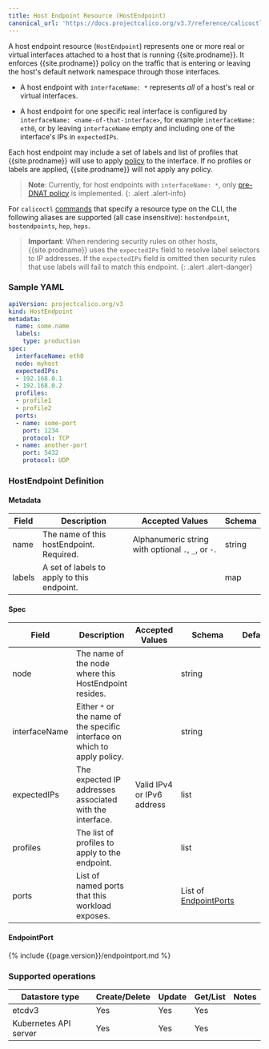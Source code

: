 ```yaml
---
title: Host Endpoint Resource (HostEndpoint)
canonical_url: 'https://docs.projectcalico.org/v3.7/reference/calicoctl/resources/hostendpoint'
---
```


A host endpoint resource (`HostEndpoint`) represents one or more real or virtual interfaces
attached to a host that is running {{site.prodname}}.  It enforces {{site.prodname}} policy on
the traffic that is entering or leaving the host's default network namespace through those
interfaces.

-  A host endpoint with `interfaceName: *` represents _all_ of a host's real or virtual
   interfaces.

-  A host endpoint for one specific real interface is configured by `interfaceName: <name-of-that-interface>`,
   for example `interfaceName: eth0`, or by leaving `interfaceName`
   empty and including one of the interface's IPs in `expectedIPs`.

Each host endpoint may include a set of labels and list of profiles that {{site.prodname}}
will use to apply
[policy]({{site.baseurl}}/{{page.version}}/reference/calicoctl/resources/networkpolicy)
to the interface.  If no profiles or labels are applied, {{site.prodname}} will not apply
any policy.

> **Note**: Currently, for host endpoints with `interfaceName: *`, only [pre-DNAT
> policy]({{site.baseurl}}/{{page.version}}/getting-started/bare-metal/policy/pre-dnat) is
> implemented.
{: .alert .alert-info}

For `calicoctl` [commands]({{site.baseurl}}/{{page.version}}/reference/calicoctl/commands/) that specify a resource type on the CLI, the following
aliases are supported (all case insensitive): `hostendpoint`, `hostendpoints`, `hep`, `heps`.

> **Important**: When rendering security rules on other hosts, {{site.prodname}} uses the
> `expectedIPs` field to resolve label selectors to IP addresses. If the `expectedIPs` field
> is omitted then security rules that use labels will fail to match this endpoint.
{: .alert .alert-danger}

### Sample YAML

```yaml
apiVersion: projectcalico.org/v3
kind: HostEndpoint
metadata:
  name: some.name
  labels:
    type: production
spec:
  interfaceName: eth0
  node: myhost
  expectedIPs:
  - 192.168.0.1
  - 192.168.0.2
  profiles:
  - profile1
  - profile2
  ports:
  - name: some-port
    port: 1234
    protocol: TCP
  - name: another-port
    port: 5432
    protocol: UDP
```

### HostEndpoint Definition

#### Metadata

| Field   | Description                                | Accepted Values                                     | Schema |
|---------|--------------------------------------------|-----------------------------------------------------|--------|
| name    | The name of this hostEndpoint. Required.   | Alphanumeric string with optional `.`, `_`, or `-`. | string |
| labels  | A set of labels to apply to this endpoint. |                                                     | map    |

#### Spec

| Field         | Description                                              | Accepted Values             | Schema                                 | Default |
|---------------|----------------------------------------------------------|-----------------------------|----------------------------------------|---------|
| node          | The name of the node where this HostEndpoint resides.    |                             | string                                 |
| interfaceName | Either `*` or the name of the specific interface on which to apply policy. |           | string                                 |
| expectedIPs   | The expected IP addresses associated with the interface. | Valid IPv4 or IPv6 address  | list                                   |
| profiles      | The list of profiles to apply to the endpoint.           |                             | list                                   |
| ports         | List of named ports that this workload exposes.          |                             | List of [EndpointPorts](#endpointport) |

#### EndpointPort

{% include {{page.version}}/endpointport.md %}

### Supported operations

| Datastore type        | Create/Delete | Update | Get/List | Notes
|-----------------------|---------------|--------|----------|------
| etcdv3                | Yes           | Yes    | Yes      |
| Kubernetes API server | Yes           | Yes    | Yes      |

